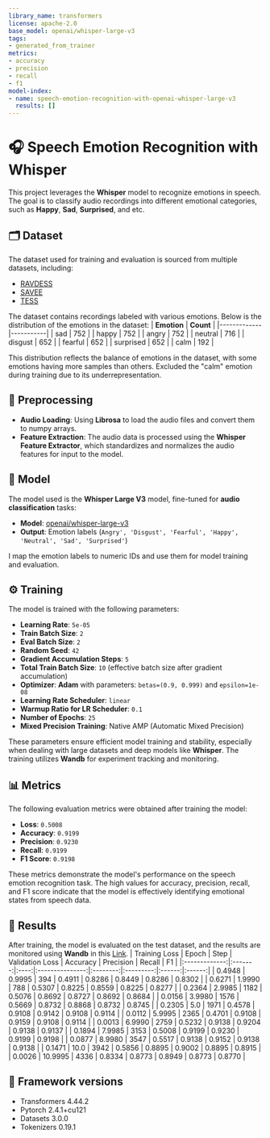```yaml
---
library_name: transformers
license: apache-2.0
base_model: openai/whisper-large-v3
tags:
- generated_from_trainer
metrics:
- accuracy
- precision
- recall
- f1
model-index:
- name: speech-emotion-recognition-with-openai-whisper-large-v3
  results: []
---
```


<!-- This model card has been generated automatically according to the information the Trainer had access to. You
should probably proofread and complete it, then remove this comment. -->


# 🎧 **Speech Emotion Recognition with Whisper**
This project leverages the **Whisper** model to recognize emotions in speech. The goal is to classify audio recordings into different emotional categories, such as **Happy**, **Sad**, **Surprised**, and etc.


## 🗂 **Dataset**
The dataset used for training and evaluation is sourced from multiple datasets, including:
- [RAVDESS](https://zenodo.org/records/1188976#.XsAXemgzaUk)
- [SAVEE](https://www.kaggle.com/datasets/ejlok1/surrey-audiovisual-expressed-emotion-savee/data)
- [TESS](https://tspace.library.utoronto.ca/handle/1807/24487)

The dataset contains recordings labeled with various emotions. Below is the distribution of the emotions in the dataset:
| **Emotion** | **Count** |
|-------------|-----------|
| sad         | 752       |
| happy       | 752       |
| angry       | 752       |
| neutral     | 716       |
| disgust     | 652       |
| fearful     | 652       |
| surprised   | 652       |
| calm        | 192       |

This distribution reflects the balance of emotions in the dataset, with some emotions having more samples than others. Excluded the "calm" emotion during training due to its underrepresentation.


## 🎤 **Preprocessing**
- **Audio Loading**: Using **Librosa** to load the audio files and convert them to numpy arrays.
- **Feature Extraction**: The audio data is processed using the **Whisper Feature Extractor**, which standardizes and normalizes the audio features for input to the model.


## 🔧 **Model**
The model used is the **Whisper Large V3** model, fine-tuned for **audio classification** tasks:
- **Model**: [openai/whisper-large-v3](https://huggingface.co/openai/whisper-large-v3) 
- **Output**: Emotion labels (`Angry', 'Disgust', 'Fearful', 'Happy', 'Neutral', 'Sad', 'Surprised'`)
  
I map the emotion labels to numeric IDs and use them for model training and evaluation.


## ⚙️ **Training**
The model is trained with the following parameters:
- **Learning Rate**: `5e-05`  
- **Train Batch Size**: `2`
- **Eval Batch Size**: `2`
- **Random Seed**: `42`  
- **Gradient Accumulation Steps**: `5`  
- **Total Train Batch Size**: `10` (effective batch size after gradient accumulation)
- **Optimizer**: **Adam** with parameters: `betas=(0.9, 0.999)` and `epsilon=1e-08`
- **Learning Rate Scheduler**: `linear`
- **Warmup Ratio for LR Scheduler**: `0.1`
- **Number of Epochs**: `25`
- **Mixed Precision Training**: Native AMP (Automatic Mixed Precision)
  
These parameters ensure efficient model training and stability, especially when dealing with large datasets and deep models like **Whisper**.
The training utilizes **Wandb** for experiment tracking and monitoring.


## 📊 **Metrics**
The following evaluation metrics were obtained after training the model:
- **Loss**: `0.5008`
- **Accuracy**: `0.9199`
- **Precision**: `0.9230`
- **Recall**: `0.9199`
- **F1 Score**: `0.9198`
  
These metrics demonstrate the model's performance on the speech emotion recognition task. The high values for accuracy, precision, recall, and F1 score indicate that the model is effectively identifying emotional states from speech data.


## 🧪 **Results**
After training, the model is evaluated on the test dataset, and the results are monitored using **Wandb** in this [Link](https://wandb.ai/firdhoworking-sepuluh-nopember-institute-of-technology/speech-emotion-recognition-with-whisper?nw=nwuserfirdhoworking).
| Training Loss | Epoch   | Step | Validation Loss | Accuracy | Precision | Recall | F1     |
|:-------------:|:-------:|:----:|:---------------:|:--------:|:---------:|:------:|:------:|
| 0.4948        | 0.9995  | 394  | 0.4911          | 0.8286   | 0.8449    | 0.8286 | 0.8302 |
| 0.6271        | 1.9990  | 788  | 0.5307          | 0.8225   | 0.8559    | 0.8225 | 0.8277 |
| 0.2364        | 2.9985  | 1182 | 0.5076          | 0.8692   | 0.8727    | 0.8692 | 0.8684 |
| 0.0156        | 3.9980  | 1576 | 0.5669          | 0.8732   | 0.8868    | 0.8732 | 0.8745 |
| 0.2305        | 5.0     | 1971 | 0.4578          | 0.9108   | 0.9142    | 0.9108 | 0.9114 |
| 0.0112        | 5.9995  | 2365 | 0.4701          | 0.9108   | 0.9159    | 0.9108 | 0.9114 |
| 0.0013        | 6.9990  | 2759 | 0.5232          | 0.9138   | 0.9204    | 0.9138 | 0.9137 |
| 0.1894        | 7.9985  | 3153 | 0.5008          | 0.9199   | 0.9230    | 0.9199 | 0.9198 |
| 0.0877        | 8.9980  | 3547 | 0.5517          | 0.9138   | 0.9152    | 0.9138 | 0.9138 |
| 0.1471        | 10.0    | 3942 | 0.5856          | 0.8895   | 0.9002    | 0.8895 | 0.8915 |
| 0.0026        | 10.9995 | 4336 | 0.8334          | 0.8773   | 0.8949    | 0.8773 | 0.8770 |




## 🎯 Framework versions
- Transformers 4.44.2
- Pytorch 2.4.1+cu121
- Datasets 3.0.0
- Tokenizers 0.19.1
